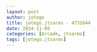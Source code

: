 ```yaml
---
layout: post
author: jotego
title: jotego.jtsarms - 4731644
date: 2024-11-09
categories: [Arcade, jtsarms]
tags: [jotego.jtsarms]
---
```


